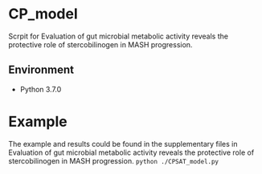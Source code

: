 # CP_model
Scrpit for Evaluation of gut microbial metabolic activity reveals the protective role of stercobilinogen in MASH progression.

## Environment
- Python 3.7.0

# Example
The example and results could be found in the supplementary files in Evaluation of gut microbial metabolic activity reveals the protective role of stercobilinogen in MASH progression.
```python ./CPSAT_model.py```
